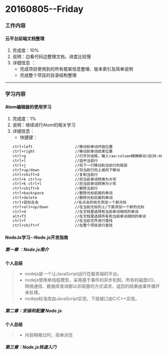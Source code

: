 # 20160805--Friday

### 工作内容

#### **云平台前端文档整理**

1. 完成度：10%
2. 说明：边看代码边整理文档，进度比较慢
3. 详细信息 ：
    - 完成项目使用到的所有框架信息整理、版本索引及简单说明
    - 完成整个项目的目录结构整理

----------------------

### 学习内容

#### **Atom编辑器的使用学习**

1. 完成度：1%
2. 说明：继续进行Atom的相关学习
3. 详细信息：
    - 快捷键：
    ```cmd
    ctrl+left                   //移动到单词开始位置
    ctrl+right                  //移动到单词结束位置
    ctrl+g                      //打开对话框，输入raw:column精确移动(如30:40，移动到第30行、第40列)
    ctrl+l                      //选中当前行
    ctrl+j                      //将下一行移动到当前行的尾部
    ctrl+up/down                //将当前行向上或向下移动
    ctrl+shift+d                //复制当前行
    ctrl+k ctrl+u               //将当前单词转换为大写
    ctrl+k ctrl+l               //将当前单词转换为小写
    ctrl+shift+k                //删除当前行
    ctrl+backspace              //删除光标前面的单词
    ctrl+delete                 //删除光标后面的单词
    ctrl+鼠标左击                //在点击的地方添加一个新光标
    ctrl+alt+up/down            //在当前光标的上/下面添加一个新的光标
    ctrl+d                      //在文档里选择和当前单词相同的单词
    alt+f3                      //在文档里选择所有和当前单词相同的单词
    ctrl+f                      //在当前文件进行查找
    ctrl+shift+f                //在整个项目进行查找
    ```

#### **NodeJs学习--Node.js开发指南**

##### 第一章 ：Node.js简介
**个人总结**
> - nodejs是一个让JavaScript运行在服务端的平台。
> - nodejs使用单线程模型，采用基于事件的异步机制，所有的磁盘I/O、网络通信、数据库查询都以非阻塞的方式请求，返回的结果由事件循环来处理。
> - nodejs标准库由JavaScript实现，下层接口由C/C++实现。

##### 第二章：安装和配置 Node.js
**个人总结**
> - 内容稍微过时，简单浏览

##### 第三章：Node.js快速入门
